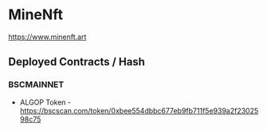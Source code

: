 # MineNft 

https://www.minenft.art

## Deployed Contracts / Hash

### BSCMAINNET

- ALGOP Token - https://bscscan.com/token/0xbee554dbbc677eb9fb711f5e939a2f2302598c75